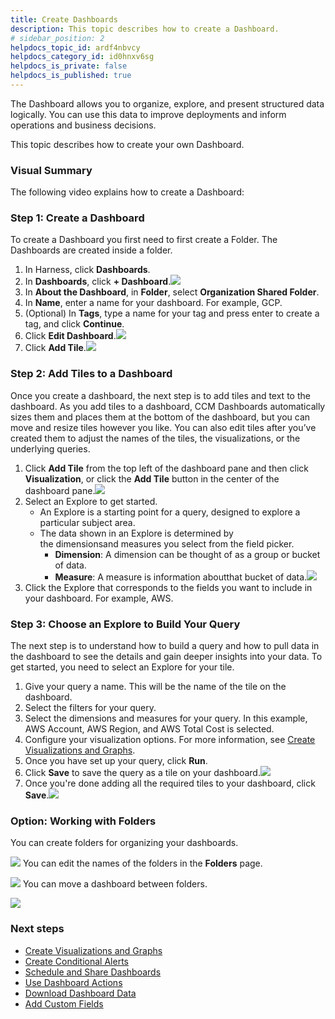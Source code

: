```yaml
---
title: Create Dashboards
description: This topic describes how to create a Dashboard.
# sidebar_position: 2
helpdocs_topic_id: ardf4nbvcy
helpdocs_category_id: id0hnxv6sg
helpdocs_is_private: false
helpdocs_is_published: true
---
```


The Dashboard allows you to organize, explore, and present structured data logically. You can use this data to improve deployments and inform operations and business decisions.

This topic describes how to create your own Dashboard.

### Visual Summary

The following video explains how to create a Dashboard:

### Step 1: Create a Dashboard

To create a Dashboard you first need to first create a Folder. The Dashboards are created inside a folder.

1. In Harness, click **Dashboards**.
2. In **Dashboards**, click **+ Dashboard**.![](./static/create-dashboards-06.png)
3. In **About the Dashboard**, in **Folder**, select **Organization Shared Folder**.
4. In **Name**, enter a name for your dashboard. For example, GCP.
5. (Optional) In **Tags**, type a name for your tag and press enter to create a tag, and click **Continue**.
6. Click **Edit Dashboard**.![](./static/create-dashboards-07.png)
7. Click **Add Tile**.![](./static/create-dashboards-08.png)

### Step 2: Add Tiles to a Dashboard

Once you create a dashboard, the next step is to add tiles and text to the dashboard. As you add tiles to a dashboard, CCM Dashboards automatically sizes them and places them at the bottom of the dashboard, but you can move and resize tiles however you like. You can also edit tiles after you’ve created them to adjust the names of the tiles, the visualizations, or the underlying queries.

1. Click **Add Tile** from the top left of the dashboard pane and then click **Visualization**, or click the **Add Tile** button in the center of the dashboard pane.![](./static/create-dashboards-09.png)
2. Select an Explore to get started.
	* An Explore is a starting point for a query, designed to explore a particular subject area.
	* The data shown in an Explore is determined by the dimensionsand measures you select from the field picker.
		+ **Dimension**: A dimension can be thought of as a group or bucket of data.
		+ **Measure**: A measure is information aboutthat bucket of data.![](./static/create-dashboards-10.png)
3. Click the Explore that corresponds to the fields you want to include in your dashboard. For example, AWS.

### Step 3: Choose an Explore to Build Your Query

The next step is to understand how to build a query and how to pull data in the dashboard to see the details and gain deeper insights into your data. To get started, you need to select an Explore for your tile.

1. Give your query a name. This will be the name of the tile on the dashboard.
2. Select the filters for your query.
3. Select the dimensions and measures for your query. In this example, AWS Account, AWS Region, and AWS Total Cost is selected.
4. Configure your visualization options. For more information, see [Create Visualizations and Graphs](create-visualizations-and-graphs.md).
5. Once you have set up your query, click **Run**.
6. Click **Save** to save the query as a tile on your dashboard.![](./static/create-dashboards-11.png)
7. Once you're done adding all the required tiles to your dashboard, click **Save**.![](./static/create-dashboards-12.png)

### Option: Working with Folders

You can create folders for organizing your dashboards.

![](./static/create-dashboards-13.png)
You can edit the names of the folders in the **Folders** page. 

![](./static/create-dashboards-14.png)
You can move a dashboard between folders.

![](./static/create-dashboards-15.png)
### Next steps

* [Create Visualizations and Graphs](create-visualizations-and-graphs.md)
* [Create Conditional Alerts](create-conditional-alerts.md)
* [Schedule and Share Dashboards](share-dashboards.md)
* [Use Dashboard Actions](use-dashboard-actions.md)
* [Download Dashboard Data](download-dashboard-data.md)
* [Add Custom Fields](add-custom-fields.md)

